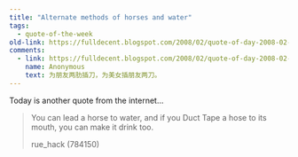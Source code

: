 ```yaml
---
title: "Alternate methods of horses and water"
tags: 
  - quote-of-the-week
old-link: https://fulldecent.blogspot.com/2008/02/quote-of-day-2008-02-11.html
comments:
  - link: https://fulldecent.blogspot.com/2008/02/quote-of-day-2008-02-11.html#comments
    name: Anonymous
    text: 为朋友两肋插刀，为美女插朋友两刀。
---
```


Today is another quote from the internet...

> You can lead a horse to water, and if you Duct Tape a hose to its mouth, you can make it drink too.
>
> rue_hack (784150)
